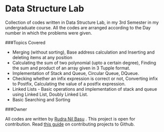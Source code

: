 # Data Structure Lab
Collection of codes written in Data Structure Lab, in my 3rd Semester in my undergraduate course.
All the codes are arranged according to the Day number in which the problems were given.

###Topics Covered
*  Merging (without sorting), Base address calculation and Inserting and deleting items at any position
*  Calculating the sum of two polynomial (upto a certain degree), Finding the sum and product of an array given in 3 Tupple format.
* Implementation of Stack and Queue, Circular Queue, DQueue.
* Checking whether an infix expression is correct or not, Converting infix to Postfix, Calculating the value of a postfix expression.
* Linked Lists - Basic operations and implementation of stack and queue using Linked List, Doubly Linked List.
* Basic Searching and Sorting
 
###Owner

All codes are written by [Rudra Nil Basu](https://github.com/RudraNilBasu) . This project is open for contribution. Read [this guide](https://guides.github.com/activities/contributing-to-open-source/)
on contributing projects to Github.

